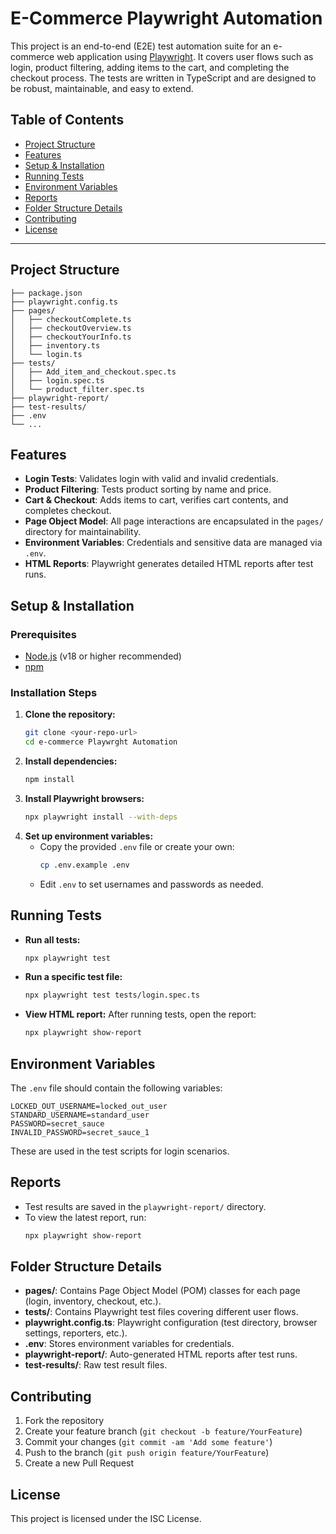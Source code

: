# E-Commerce Playwright Automation

This project is an end-to-end (E2E) test automation suite for an e-commerce web application using [Playwright](https://playwright.dev/). It covers user flows such as login, product filtering, adding items to the cart, and completing the checkout process. The tests are written in TypeScript and are designed to be robust, maintainable, and easy to extend.

## Table of Contents
- [Project Structure](#project-structure)
- [Features](#features)
- [Setup & Installation](#setup--installation)
- [Running Tests](#running-tests)
- [Environment Variables](#environment-variables)
- [Reports](#reports)
- [Folder Structure Details](#folder-structure-details)
- [Contributing](#contributing)
- [License](#license)

---

## Project Structure

```
├── package.json
├── playwright.config.ts
├── pages/
│   ├── checkoutComplete.ts
│   ├── checkoutOverview.ts
│   ├── checkoutYourInfo.ts
│   ├── inventory.ts
│   └── login.ts
├── tests/
│   ├── Add_item_and_checkout.spec.ts
│   ├── login.spec.ts
│   └── product_filter.spec.ts
├── playwright-report/
├── test-results/
├── .env
└── ...
```

## Features
- **Login Tests**: Validates login with valid and invalid credentials.
- **Product Filtering**: Tests product sorting by name and price.
- **Cart & Checkout**: Adds items to cart, verifies cart contents, and completes checkout.
- **Page Object Model**: All page interactions are encapsulated in the `pages/` directory for maintainability.
- **Environment Variables**: Credentials and sensitive data are managed via `.env`.
- **HTML Reports**: Playwright generates detailed HTML reports after test runs.

## Setup & Installation

### Prerequisites
- [Node.js](https://nodejs.org/) (v18 or higher recommended)
- [npm](https://www.npmjs.com/)

### Installation Steps
1. **Clone the repository:**
   ```sh
   git clone <your-repo-url>
   cd e-commerce Playwrght Automation
   ```
2. **Install dependencies:**
   ```sh
   npm install
   ```
3. **Install Playwright browsers:**
   ```sh
   npx playwright install --with-deps
   ```
4. **Set up environment variables:**
   - Copy the provided `.env` file or create your own:
     ```sh
     cp .env.example .env
     ```
   - Edit `.env` to set usernames and passwords as needed.

## Running Tests

- **Run all tests:**
  ```sh
  npx playwright test
  ```
- **Run a specific test file:**
  ```sh
  npx playwright test tests/login.spec.ts
  ```
- **View HTML report:**
  After running tests, open the report:
  ```sh
  npx playwright show-report
  ```

## Environment Variables

The `.env` file should contain the following variables:

```
LOCKED_OUT_USERNAME=locked_out_user
STANDARD_USERNAME=standard_user
PASSWORD=secret_sauce
INVALID_PASSWORD=secret_sauce_1
```

These are used in the test scripts for login scenarios.

## Reports
- Test results are saved in the `playwright-report/` directory.
- To view the latest report, run:
  ```sh
  npx playwright show-report
  ```

## Folder Structure Details

- **pages/**: Contains Page Object Model (POM) classes for each page (login, inventory, checkout, etc.).
- **tests/**: Contains Playwright test files covering different user flows.
- **playwright.config.ts**: Playwright configuration (test directory, browser settings, reporters, etc.).
- **.env**: Stores environment variables for credentials.
- **playwright-report/**: Auto-generated HTML reports after test runs.
- **test-results/**: Raw test result files.

## Contributing
1. Fork the repository
2. Create your feature branch (`git checkout -b feature/YourFeature`)
3. Commit your changes (`git commit -am 'Add some feature'`)
4. Push to the branch (`git push origin feature/YourFeature`)
5. Create a new Pull Request

## License
This project is licensed under the ISC License.
